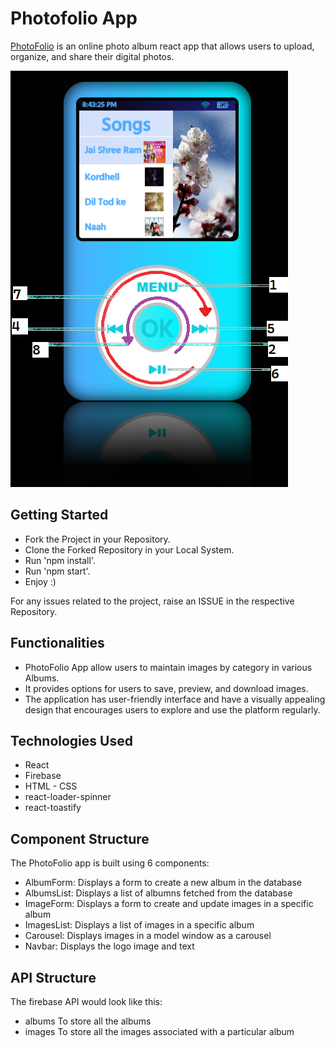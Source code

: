 # Photofolio App
[PhotoFolio](https://shreyas-ingale.github.io/Photofolio/) is an online photo album react app that allows users to upload, organize, and share their digital photos.

<p align="justify">
   <img src="https://github.com/AniketMujbaile/I-Pod/blob/main/src/Image/Img.png">
</p>

##  Getting Started 
-  Fork the Project in your Repository.
-  Clone the Forked Repository in your Local System.
-  Run 'npm install'.
-  Run 'npm start'.
-  Enjoy :)

For any issues related to the project, raise an ISSUE in the respective Repository.

## Functionalities
- PhotoFolio App allow users to maintain images by category in various Albums.
- It provides options for users to save, preview, and download images.
- The application has user-friendly interface and have a visually appealing design that encourages users to explore and use the platform regularly.

## Technologies Used
- React
- Firebase
- HTML - CSS
- react-loader-spinner
- react-toastify

## Component Structure
The PhotoFolio app is built using 6 components:
- AlbumForm: Displays a form to create a new album in the database
- AlbumsList: Displays a list of albumns fetched from the database
- ImageForm: Displays a form to create and update images in a specific album
- ImagesList: Displays a list of images in a specific album
- Carousel: Displays images in a model window as a carousel
- Navbar: Displays the logo image and text

## API Structure
The firebase API would look like this:
- albums To store all the albums
- images To store all the images associated with a particular album
